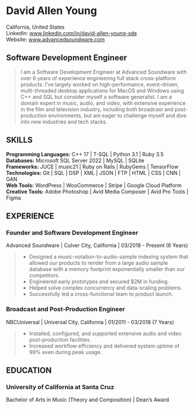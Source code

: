 # David Allen Young <br> 
California, United States <br>
LinkedIn: www.linkedin.com/in/david-allen-young-sde <br>
Website: www.advancedsoundware.com <br>

## Software Development Engineer <br> 
<blockquote>
I am a Software Development Engineer at Advanced Soundware with over 6 years of experience engineering full stack cross-platform products. I’ve largely worked on high-performance, event-driven, multi-threaded desktop applications for MacOS and Windows using C++ and SQL but consider myself a software generalist. I am a domain expert in music, audio, and video, with extensive experience in the film and television industry, including both broadcast and post-production environments, but am eager to challenge myself and dive into new industries and tech stacks.
</blockquote>

## SKILLS 

**Programming Languages:** C++ 17 | T-SQL | Python 3.1 | Ruby 3.5  <br>
**Databases:** Microsoft SQL Server 2022 | MySQL | SQLite  <br>
**Frameworks:** JUCE | music21 | Ruby on Rails | RubyGems | TensorFlow  <br>
**Technologies:** Git | SQL | DSP | XML | JSON | FTP | HTML | CSS | CNN | GAN  <br>
**Web Tools:** WordPress | WooCommerce | Stripe | Google Cloud Platform  <br>
**Creative Tools:** Adobe Photoshop | Avid Media Composer | Avid Pro Tools | Figma  <br>

## EXPERIENCE

### Founder and Software Development Engineer
Advanced Soundware | Culver City, California | 03/2018 - Present (6 Years) 

<blockquote>
<ul>
<li>Designed a music-notation-to-audio-sample indexing system that allowed our products to render from a large audio sample database with a memory footprint exponentially smaller than our competitors.</li>
<li>Engineered early prototypes and secured $2M in funding.</li>
<li>Helped solve complex concurrency and data-scaling problems.</li>
<li>Successfully led a cross-functional team to product launch.</li>
</ul>
</blockquote>

### Broadcast and Post-Production Engineer  <br>
NBCUniversal | Universal City, California | 01/2011 - 03/2018 (7 Years) 

<blockquote>
<ul>
<li>Installed, configured, and supported extensive audio and video post-production facilities.</li>
<li>Increased workflow efficiency and delivered system uptime of 99% even during peak usage.</li>
</ul>
</blockquote>

## EDUCATION

### University of California at Santa Cruz <br>
Bachelor of Arts in Music (Theory and Composition) | Dean’s Award 
